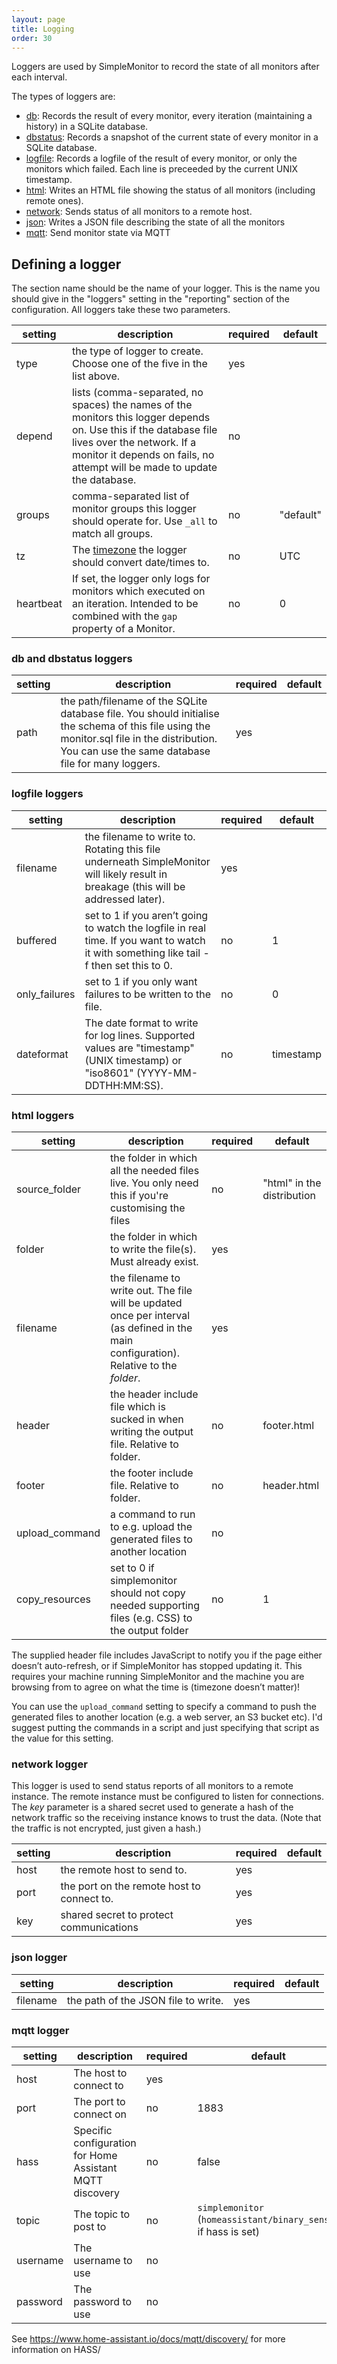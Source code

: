 ```yaml
---
layout: page
title: Logging
order: 30
---
```


Loggers are used by SimpleMonitor to record the state of all monitors after each interval.

The types of loggers are:

* [db](#db): Records the result of every monitor, every iteration (maintaining a history) in a SQLite database.
* [dbstatus](#dbstatus): Records a snapshot of the current state of every monitor in a SQLite database.
* [logfile](#logfile): Records a logfile of the result of every monitor, or only the monitors which failed. Each line is preceeded by the current UNIX timestamp.
* [html](#html): Writes an HTML file showing the status of all monitors (including remote ones).
* [network](#network): Sends status of all monitors to a remote host.
* [json](#json): Writes a JSON file describing the state of all the monitors
* [mqtt](#mqtt): Send monitor state via MQTT

## Defining a logger

The section name should be the name of your logger. This is the name you should give in the "loggers" setting in the "reporting" section of the configuration. All loggers take these two parameters.

| setting | description | required | default |
|---|---|---|---|
| type | the type of logger to create. Choose one of the five in the list above. | yes | |
| depend | lists (comma-separated, no spaces) the names of the monitors this logger depends on. Use this if the database file lives over the network. If a monitor it depends on fails, no attempt will be made to update the database.| no | |
| groups | comma-separated list of monitor groups this logger should operate for. Use `_all` to match all groups. | no | "default" |
| tz | The [timezone](https://en.wikipedia.org/wiki/List_of_tz_database_time_zones) the logger should convert date/times to. | no | UTC |
| heartbeat | If set, the logger only logs for monitors which executed on an iteration. Intended to be combined with the `gap` property of a Monitor. | no | 0 |

### <a name="db"></a><a name="dbstatus"></a>db and dbstatus loggers

| setting | description | required | default |
|---|---|---|---|
| path | the path/filename of the SQLite database file. You should initialise the schema of this file using the monitor.sql file in the distribution. You can use the same database file for many loggers.| yes | |

### <a name="logfile"></a>logfile loggers

| setting | description | required | default |
|---|---|---|---|
| filename | the filename to write to. Rotating this file underneath SimpleMonitor will likely result in breakage (this will be addressed later). | yes | |
| buffered | set to 1 if you aren’t going to watch the logfile in real time. If you want to watch it with something like tail -f then set this to 0. | no | 1 |
| only_failures | set to 1 if you only want failures to be written to the file. | no | 0 |
| dateformat | The date format to write for log lines. Supported values are "timestamp" (UNIX timestamp) or "iso8601" (YYYY-MM-DDTHH:MM:SS). | no | timestamp |

### <a name="html"></a>html loggers

| setting | description | required | default |
|---|---|---|---|
| source_folder | the folder in which all the needed files live. You only need this if you're customising the files | no | "html" in the distribution |
| folder | the folder in which to write the file(s). Must already exist. | yes | |
| filename | the filename to write out. The file will be updated once per interval (as defined in the main configuration). Relative to the *folder*. | yes | |
| header | the header include file which is sucked in when writing the output file. Relative to folder. | no | footer.html |
| footer | the footer include file. Relative to folder. | no | header.html |
| upload_command | a command to run to e.g. upload the generated files to another location | no | |
| copy_resources | set to 0 if simplemonitor should not copy needed supporting files (e.g. CSS) to the output folder | no | 1 |

The supplied header file includes JavaScript to notify you if the page either doesn’t auto-refresh, or if SimpleMonitor has stopped updating it. This requires your machine running SimpleMonitor and the machine you are browsing from to agree on what the time is (timezone doesn’t matter)!

You can use the `upload_command` setting to specify a command to push the generated files to another location (e.g. a web server, an S3 bucket etc). I'd suggest putting the commands in a script and just specifying that script as the value for this setting.

### <a name="network"></a>network logger

This logger is used to send status reports of all monitors to a remote instance. The remote instance must be configured to listen for connections. The *key* parameter is a shared secret used to generate a hash of the network traffic so the receiving instance knows to trust the data. (Note that the traffic is not encrypted, just given a hash.)

| setting | description | required | default |
|---|---|---|---|
| host | the remote host to send to. | yes | |
| port | the port on the remote host to connect to. | yes | |
| key | shared secret to protect communications | yes | |

### <a name="json"></a>json logger

| setting | description | required | default |
|---|---|---|---|
| filename | the path of the JSON file to write. | yes | |

### <a name="mqtt"></a>mqtt logger

| setting | description | required | default |
|---|---|---|---|
| host | The host to connect to | yes | |
| port | The port to connect on | no | 1883 |
| hass | Specific configuration for Home Assistant MQTT discovery | no | false |
| topic | The topic to post to | no | `simplemonitor` (`homeassistant/binary_sensor` if hass is set) |
| username | The username to use | no | |
| password | The password to use | no | |

See <https://www.home-assistant.io/docs/mqtt/discovery/> for more information on HASS/
